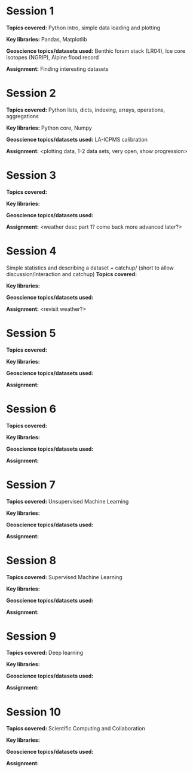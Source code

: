 # Session 1
**Topics covered:** Python intro, simple data loading and plotting

**Key libraries:** Pandas, Matplotlib

**Geoscience topics/datasets used:** Benthic foram stack (LR04), Ice core isotopes (NGRIP), Alpine flood record

**Assignment:** Finding interesting datasets

# Session 2
**Topics covered:** Python lists, dicts, indexing, arrays, operations, aggregations

**Key libraries:** Python core, Numpy

**Geoscience topics/datasets used:** LA-ICPMS calibration

**Assignment:** <plotting data, 1-2 data sets, very open, show progression> 

# Session 3
**Topics covered:**

**Key libraries:**

**Geoscience topics/datasets used:**

**Assignment:** <weather desc part 1? come back more advanced later?>

# Session 4
Simple statistics and describing a dataset + catchup/ (short to allow discussion/interaction and catchup)
**Topics covered:**

**Key libraries:**

**Geoscience topics/datasets used:**

**Assignment:** <revisit weather?>

# Session 5
**Topics covered:**

**Key libraries:**

**Geoscience topics/datasets used:**

**Assignment:**

# Session 6
**Topics covered:**

**Key libraries:**

**Geoscience topics/datasets used:**

**Assignment:**

# Session 7
**Topics covered:** Unsupervised Machine Learning

**Key libraries:**

**Geoscience topics/datasets used:**

**Assignment:**

# Session 8
**Topics covered:** Supervised Machine Learning

**Key libraries:**

**Geoscience topics/datasets used:**

**Assignment:**

# Session 9
**Topics covered:** Deep learning

**Key libraries:**

**Geoscience topics/datasets used:**

**Assignment:**

# Session 10
**Topics covered:** Scientific Computing and Collaboration

**Key libraries:**

**Geoscience topics/datasets used:**

**Assignment:**


